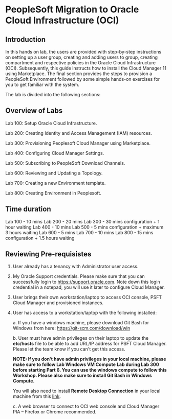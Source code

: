 # PeopleSoft Migration to Oracle Cloud Infrastructure (OCI)

## Introduction
In this hands on lab, the users are provided with step-by-step instructions on setting up a user group, creating and adding users to group, creating compartment and respective policies in the Oracle Cloud Infrastructure (OCI). Subsequently, this guide instructs how to install the Cloud Manager 11 using Marketplace. The final section provides the steps to provision a PeopleSoft Environment followed by some simple hands-on exercises for you to get familiar with the system.

The lab is divided into the following sections:

## Overview of Labs

Lab 100: Setup Oracle Cloud Infrastructure.  

Lab 200: Creating Identity and Access Management (IAM) resources.  

Lab 300: Provisioning Peoplesoft Cloud Manager using Marketplace.  

Lab 400: Configuring Cloud Manager Settings.  

Lab 500: Subscribing to PeopleSoft Download Channels.   

Lab 600: Reviewing and Updating a Topology.  

Lab 700: Creating a new Environment template.  

Lab 800: Creating Environment in Peoplesoft.  

## Time duration

Lab 100 - 10 mins
Lab 200 - 20 mins
Lab 300 - 30 mins configuration + 1 hour waiting
Lab 400 - 10 mins
Lab 500 - 5 mins configuration + maximum 3 hours waiting
Lab 600 - 5 mins
Lab 700 - 10 mins
Lab 800 - 15 mins configuration + 1.5 hours waiting


## Reviewing Pre-requisistes

1. User already has a tenancy with Administrator user access. 

2. My Oracle Support credentials. Please make sure that you can successfully login to https://support.oracle.com. Note down this login credential in a notepad, you will use it later to configure Cloud Manager.

3. User brings their own workstation/laptop to access OCI console, PSFT Cloud Manager and provisioned instances. 

4. User has access to a workstation/laptop with the following installed:

	a. If you have a windows machine, please download Git Bash for Windows from here: https://git-scm.com/download/win  

	b. User must have admin privileges on their laptop to update the **etc/hosts** file to be able to add URL/IP address for PSFT Cloud Manager. Please let the team know if you can't get this access.

	**NOTE: If you don't have admin privileges in your local machine, please make sure to follow Lab Windows VM Compute Lab during Lab 300 before starting Part 6. You can use the windows compute to follow this Workshop. Please also make sure to install Git Bash in Windows Compute.**

	You will also need to install **Remote Desktop Connection** in your local machine from this [link](https://www.microsoft.com/en-us/p/microsoft-remote-desktop/9wzdncrfj3ps).

	c. A web browser to connect to OCI web console and Cloud Manager PIA – Firefox or Chrome recommended.

	